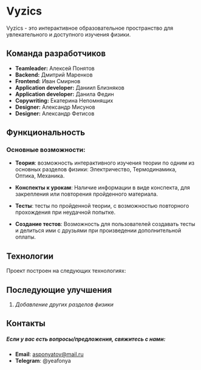 # Vyzics


Vyzics - это интерактивное образовательное пространство для увлекательного и доступного изучения физики.



## Команда разработчиков

- **Teamleader:** Алексей Понятов
- **Backend:** Дмитрий Маренков
- **Frontend:** Иван Смирнов
- **Application developer:** Даниил Близняков
- **Application developer:** Данила Федин
- **Copywriting:** Екатерина Непомнящих
- **Designer:** Александр Мисунов
- **Designer:** Александр Фетисов

## Функциональность

### Основные возможности:
- **Теория**: возможность интерактивного изучения теории по одним из оcновных разделов физики: Электричество, Термодинамика, Оптика, Механика. 

- **Конспекты к урокам**: Наличие информации в виде конспекта, для закрепления или повторения пройденного материала. 

- **Тесты**: тесты по пройденной теории, с возможностью повторного прохождения при неудачной попытке.

- **Создание тестов**: Возможность для пользователей создавать тесты и делиться ими с друзьями при произведении дополнительной оплаты.

## Технологии

Проект построен на следующих технологиях:


## Последующие улучшения

1.  *Добавление других разделов физики*


## Контакты
##### *Если у вас есть вопросы/предложения, свяжитесь с нами:*

- **Email**: asponyatov@mail.ru
- **Telegram**: @yeafonya
